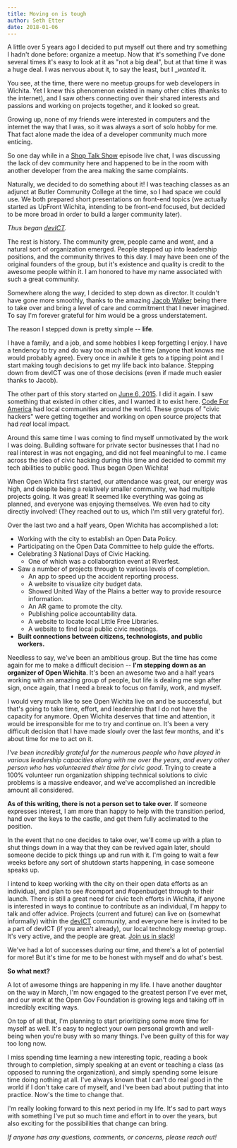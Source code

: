```yaml
---
title: Moving on is tough
author: Seth Etter
date: 2018-01-06
---
```


A little over 5 years ago I decided to put myself out there and try something I
hadn't done before: organize a meetup. Now that it's something I've done several
times it's easy to look at it as "not a big deal", but at that time it was a
huge deal. I was nervous about it, to say the least, but I __wanted_ it.

You see, at the time, there were no meetup groups for web developers in Wichita.
Yet I knew this phenomenon existed in many other cities (thanks to the
internet), and I saw others connecting over their shared interests and passions
and working on projects together, and it looked so great.

Growing up, none of my friends were interested in computers and the internet the
way that I was, so it was always a sort of solo hobby for me. That fact alone
made the idea of a developer community much more enticing.

So one day while in a [Shop Talk Show](http://shoptalkshow.com/) episode live
chat, I was discussing the lack of dev community here and happened to be in the
room with another developer from the area making the same complaints.

Naturally, we decided to do something about it! I was teaching classes as an
adjunct at Butler Community College at the time, so I had space we could use. We
both prepared short presentations on front-end topics (we actually started as
UpFront Wichita, intending to be front-end focused, but decided to be more broad
in order to build a larger community later).

*Thus began [devICT](https://devict.org).*

The rest is history. The community grew, people came and went, and a natural
sort of organization emerged. People stepped up into leadership positions, and
the community thrives to this day. I may have been one of the original founders
of the group, but it's existence and quality is credit to the awesome people
within it. I am honored to have my name associated with such a great community.

Somewhere along the way, I decided to step down as director. It couldn't have
gone more smoothly, thanks to the amazing [Jacob
Walker](http://jacob-walker.com/) being there to take over and bring a level of
care and commitment that I never imagined. To say I'm forever grateful for him
would be a gross understatement.

The reason I stepped down is pretty simple -- **life**.

I have a family, and a job, and some hobbies I keep forgetting I enjoy. I have a
tendency to try and do way too much all the time (anyone that knows me would
probably agree). Every once in awhile it gets to a tipping point and I start
making tough decisions to get my life back into balance. Stepping down from
devICT was one of those decisions (even if made much easier thanks to Jacob).

The other part of this story started on [June 6,
2015](https://www.meetup.com/openwichita/events/222513225/). I did it again. I
saw something that existed in other cities, and I wanted it to exist here. [Code
For America](https://codeforamerica.org) had local communities around the world.
These groups of "civic hackers" were getting together and working on open source
projects that had _real_ local impact.

Around this same time I was coming to find myself unmotivated by the work I was
doing. Building software for private sector businesses that I had no real
interest in was not engaging, and did not feel meaningful to me. I came across
the idea of civic hacking during this time and decided to commit my tech
abilities to public good. Thus began Open Wichita!

When Open Wichita first started, our attendance was great, our energy was high,
and despite being a relatively smaller community, we had multiple projects
going. It was great! It seemed like everything was going as planned, and
everyone was enjoying themselves. We even had to city directly involved! (They
reached out to us, which I'm still very grateful for).

Over the last two and a half years, Open Wichita has accomplished a lot:

- Working with the city to establish an Open Data Policy.
- Participating on the Open Data Committee to help guide the efforts.
- Celebrating 3 National Days of Civic Hacking.
  - One of which was a collaboration event at Riverfest.
- Saw a number of projects through to various levels of completion.
  - An app to speed up the accident reporting process.
  - A website to visualize city budget data.
  - Showed United Way of the Plains a better way to provide resource information.
  - An AR game to promote the city.
  - Publishing police accountability data.
  - A website to locate local Little Free Libraries.
  - A website to find local public civic meetings.
- **Built connections between citizens, technologists, and public workers.**

Needless to say, we've been an ambitious group. But the time has come again for
me to make a difficult decision -- **I'm stepping down as an organizer of Open
Wichita**. It's been an awesome two and a half years working with an amazing
group of people, but life is dealing me sign after sign, once again, that I need
a break to focus on family, work, and myself.

I would very much like to see Open Wichita live on and be successful, but that's
going to take time, effort, and leadership that I do not have the capacity for
anymore. Open Wichita deserves that time and attention, it would be
irresponsible for me to try and continue on. It's been a very difficult decision
that I have made slowly over the last few months, and it's about time for me to
act on it.

*I've been incredibly grateful for the numerous people who have played in
various leadership capacities along with me over the years, and every other
person who has volunteered their time for civic good*. Trying to create a 100%
volunteer run organization shipping technical solutions to civic problems is a
massive endeavor, and we've accomplished an incredible amount all considered.

**As of this writing, there is not a person set to take over.** If someone
expresses interest, I am more than happy to help with the transition period,
hand over the keys to the castle, and get them fully acclimated to the position.

In the event that no one decides to take over, we'll come up with a plan to shut
things down in a way that they can be revived again later, should someone decide
to pick things up and run with it. I'm going to wait a few weeks before any sort
of shutdown starts happening, in case someone speaks up.

I intend to keep working with the city on their open data efforts as an
individual, and plan to see #comport and #openbudget through to their launch.
There is still a great need for civic tech efforts in Wichita, if anyone is
interested in ways to continue to contribute as an individual, I'm happy to talk
and offer advice. Projects (current and future) can live on (somewhat
informally) within the [devICT](https://devict.org) community, and everyone here
is invited to be a part of devICT (if you aren't already), our local technology
meetup group. It's very active, and the people are great. [Join us in
slack](https://devict.org/slack)!

We've had a lot of successes during our time, and there's a lot of potential for
more! But it's time for me to be honest with myself and do what's best.

**So what next?**

A lot of awesome things are happening in my life. I have another daughter on the
way in March, I'm now engaged to the greatest person I've ever met, and our work
at the Open Gov Foundation is growing legs and taking off in incredibly exciting
ways.

On top of all that, I'm planning to start prioritizing some more time for myself
as well. It's easy to neglect your own personal growth and well-being when
you're busy with so many things. I've been guilty of this for way too long now.

I miss spending time learning a new interesting topic, reading a book through to
completion, simply speaking at an event or teaching a class (as opposed to
running the organization), and simply spending some leisure time doing nothing
at all. I've always known that I can't do real good in the world if I don't take
care of myself, and I've been bad about putting that into practice. Now's the
time to change that.

I'm really looking forward to this next period in my life. It's sad to part ways
with something I've put so much time and effort in to over the years, but also
exciting for the possibilities that change can bring.

*If anyone has any questions, comments, or concerns, please reach out!*
